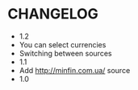 CHANGELOG
=========

* 1.2
 * You can select currencies
 * Switching between sources
* 1.1
 * Add http://minfin.com.ua/ source
* 1.0
